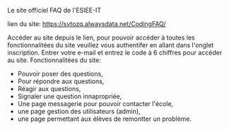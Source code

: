
Le site officiel FAQ de l'ESIEE-IT

lien du site: https://svtozq.alwaysdata.net/CodingFAQ/

Accéder au site depuis le lien, pour pouvoir accéder à toutes les fonctionnalitées du site veuillez vous authentifer en allant dans l'onglet inscription. Entrer votre e-mail et entrez le code à 6 chiffres pour accéder au site.
Fonctionnalitées du site:
- Pouvoir poser des questions,
- Pour répondre aux questions,
- Réagir aux questions,
- Signaler une question innapropriée,
- Une page messagerie pour pouvoir contacter l'école,
- une page gestion des utilisateurs (admin),
- une page permettant aux élèves de remontter un problème.
